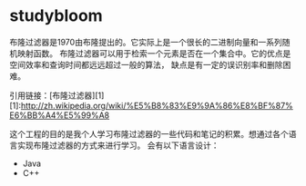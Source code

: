 studybloom
==========
布隆过滤器是1970由布隆提出的。它实际上是一个很长的二进制向量和一系列随机映射函数。
布隆过滤器可以用于检索一个元素是否在一个集合中。它的优点是空间效率和查询时间都远远超过一般的算法，
缺点是有一定的误识别率和删除困难。

引用链接：[布隆过滤器][1]
[1]:http://zh.wikipedia.org/wiki/%E5%B8%83%E9%9A%86%E8%BF%87%E6%BB%A4%E5%99%A8

这个工程的目的是我个人学习布隆过滤器的一些代码和笔记的积累。想通过各个语言实现布隆过滤器的方式来进行学习。
会有以下语言设计：

- Java
- C++
